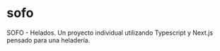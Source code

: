 # sofo
SOFO - Helados. Un proyecto individual utilizando Typescript y Next.js pensado para una heladería. 
